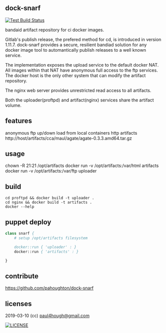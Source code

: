 ## dock-snarf

[![Test Build Status](https://travis-ci.org/pahoughton/dock-snarf.png)](https://travis-ci.org/pahoughton/dock-snarf)

bandaid artifact repository for ci docker images.

Gitlab's publish release, the prefered method for cd, is introduced in
version 1.11.7.  dock-snarf provides a secure, resilient bandiad
solution for any docker image tool to automantically publish releases
to a well known service.

The implementation exposes the upload service to the default docker
NAT. All images within that NAT have anonymous full access to the ftp
services. The docker host is the only other system that can modify the
artifact repository.

The nginx web server provides unrestricted read access to all
artifacts.

Both the uploader(proftpd) and artifact(nginx) services share the
artifact volume.

## features

anonymous ftp up/down load from local containers
http artifacts http://host/artifacts/cca/maul/agate/agate-0.3.3.amd64.tar.gz

## usage

chown -R 21:21 /opt/artifacts
docker run -v /opt/artifacts:/var/html artifacts
docker run -v /opt/artifacts:/var/ftp uploader

## build
```
cd proftpd && docker build -t uploader .
cd nginx && docker build -t artifacts .
docker --help
```

## puppet deploy

```.pp
class snarf {
    # setup /opt/artifacts filesystem

    docker::run { 'uploader' : }
    docker::run { 'artifacts' : }

}

```
## contribute

https://github.com/pahoughton/dock-snarf

## licenses

2019-03-10 (cc) <paul4hough@gmail.com>

[![LICENSE](http://i.creativecommons.org/l/by/4.0/80x15.png)](http://creativecommons.org/licenses/by/4.0/)
